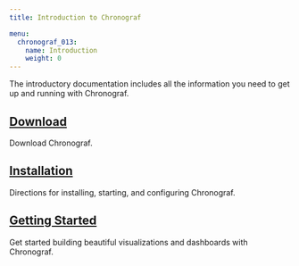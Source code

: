 ```yaml
---
title: Introduction to Chronograf

menu:
  chronograf_013:
    name: Introduction
    weight: 0
---
```


The introductory documentation includes all the information you need to get up and running with Chronograf.

## [Download](https://influxdata.com/downloads/#chronograf)
Download Chronograf.

## [Installation](/chronograf/v0.13/introduction/installation/)
Directions for installing, starting, and configuring Chronograf.

## [Getting Started](/chronograf/v0.13/introduction/getting_started/)
Get started building beautiful visualizations and dashboards with Chronograf.
